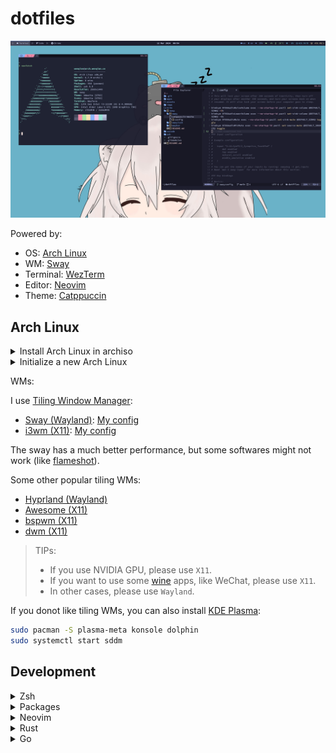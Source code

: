 # dotfiles

![screenshot](assets/screenshot.png)

Powered by:

- OS: [Arch Linux](https://archlinux.org/)
- WM: [Sway](https://swaywm.org/)
- Terminal: [WezTerm](https://wezfurlong.org/wezterm/index.html)
- Editor: [Neovim](https://neovim.io/)
- Theme: [Catppuccin](https://github.com/catppuccin/catppuccin)

## Arch Linux

<details>
<summary>Install Arch Linux in archiso</summary>

In archiso:

```bash
# Donot let reflector auto change our pacman mirrors.
systemctl stop reflector.service

# Ensure that we are in UEFI mode.
ls /sys/firmware/efi/efivars

# Connect wifi (optional)
iwctl # connect wifi

# Make sure that archiso has connected to Internet.
curl http://baidu.com

# Update the system clock
timedatectl set-ntp true
timedatectl status

# Change the mirrors to China.
vim /etc/pacman.d/mirrorlist

# Confirm disk and do the partition.
lsblk
cfdisk /dev/xxx

# Format our new partitions.
mkfs.vfat -F32 /dev/xxx1
mkswap /dev/xxx2
mkfs.ext4 /dev/xxx3

# Mount all the partitions.
mount /dev/xxx3 /mnt
mkdir /mnt/boot
mount /dev/xxx1 /mnt/boot
swapon /dev/xxx2
df -h
free -h

# Install archlinux
pacstrap /mnt base base-devel linux linux-firmware
pacstrap /mnt networkmanager vim sudo zsh zsh-completions

# Generate fstab
genfstab -U /mnt > /mnt/etc/fstab
cat /mnt/etc/fstab

# Switch to the new system
arch-chroot /mnt

# Edit the hostname
vim /etc/hostname

# Edit localhost DNS
# Set to this: (`myarch` is your hostname)
# 127.0.0.1   localhost
# ::1         localhost
# 127.0.1.1   myarch.localdomain myarch
vim /etc/hosts

# Set time zone.
ln -sf /usr/share/zoneinfo/Asia/Shanghai /etc/localtime

# Sync time to hardware.
hwclock --systohc

# Config locale, uncomment `en_US.UTF-8 UTF-8`.
vim /etc/locale.gen

# Setup locale.
locale-gen
echo 'LANG=en_US.UTF-8'  > /etc/locale.conf

# Set password for root
passwd root

# The ucode
pacman -S intel-ucode
# AMD: pacman -S amd-ucode

# Install and config Grub
pacman -S grub efibootmgr os-prober
grub-install --target=x86_64-efi --efi-directory=/boot --bootloader-id=ARCH
# Edit grub config `GRUB_CMDLINE_LINUX_DEFAULT`:
# - Remove `-quiet`.
# - Set `loglevel` to `5`.
# - Add `nowatchdog`.
vim /etc/default/grub
grub-mkconfig -o /boot/grub/grub.cfg

# Exit archiso and restart, enter the new system
exit
umount -R /mnt
reboot
```

</details>

<details>
<summary>Initialize a new Arch Linux</summary>

In new system:

```bash
# Enable network
systemctl enable --now NetworkManager

# Config network
nmtui

# neofetch time :)
pacman -S neofetch
neofetch

# Add multilib and archlinuxcn:
#
# [multilib]
# Include = /etc/pacman.d/mirrorlist
#
# [archlinuxcn]
# Server = https://mirrors.ustc.edu.cn/archlinuxcn/$arch
# Server = https://mirrors.tuna.tsinghua.edu.cn/archlinuxcn/$arch
vim /etc/pacman.conf

# Flush pacman
pacman -Syyu

# The normal user
useradd -m -G wheel -s /bin/bash wenqian
passwd wenqian
# Uncomment: %wheel ALL=(ALL:ALL) ALL
EDITOR=vim visudo

# Use new user to login.
logout

# Init archlinuxcn and install yay
sudo pacman-key --lsign-key "farseerfc@archlinux.org"
sudo pacman -S archlinuxcn-keyring
sudo pacman -S yay

# Some basic softwares
sudo pacman -S wezterm
sudo pacman -S thunar
sudo pacman -S nm-connection-editor
yay -S google-chrome
sudo pacman -S neovim
sudo pacman -S sof-firmware alsa-firmware alsa-ucm-conf
sudo pacman -S ttf-sourcecodepro-nerd adobe-source-han-serif-cn-fonts wqy-zenhei
sudo pacman -S noto-fonts noto-fonts-cjk noto-fonts-emoji noto-fonts-extra
sudo pacman -S pulseaudio sof-firmware alsa-firmware alsa-ucm-conf pavucontrol # Audio
sudo pacman -S bluez bluez-utils blueman # Bluetooth

# Enable bluetooth (optional)
sudo systemctl enable --now bluetooth

# Install Intel GPU driver (for others, please refer to offical document):
sudo pacman -S mesa lib32-mesa vulkan-intel lib32-vulkan-intel

# Chinese Input Method
sudo pacman -S fcitx5-im
sudo pacman -S fcitx5-chinese-addons
sudo pacman -S fcitx5-material-color

# Add:
# GTK_IM_MODULE=fcitx
# QT_IM_MODULE=fcitx
# XMODIFIERS=@im=fcitx
# SDL_IM_MODULE=fcitx
# GLFW_IM_MODULE=ibus
sudo vim /etc/environment

# FUCK GFW:
sudo pacman -S v2ray v2raya
sudo systemctl enable --now v2raya

# Some common softwares for wms:
sudo pacman -S sddm
sudo systemctl enable sddm
sudo pacman -S rofi
```

</details>

WMs:

I use [Tiling Window Manager](https://en.wikipedia.org/wiki/Tiling_window_manager):

- [Sway (Wayland)](https://swaywm.org/): [My config](sway)
- [i3wm (X11)](https://i3wm.org/): [My config](i3wm)

The sway has a much better performance, but some softwares might not work (like [flameshot](https://flameshot.org/)).

Some other popular tiling WMs:

- [Hyprland (Wayland)](https://hyprland.org/)
- [Awesome (X11)](https://awesomewm.org/)
- [bspwm (X11)](https://github.com/baskerville/bspwm)
- [dwm (X11)](https://dwm.suckless.org/)

> TIPs:
>
> - If you use NVIDIA GPU, please use `X11`.
> - If you want to use some [wine](https://www.winehq.org/) apps, like WeChat, please use `X11`.
> - In other cases, please use `Wayland`.

If you donot like tiling WMs, you can also install [KDE Plasma](https://kde.org/plasma-desktop/):

```bash
sudo pacman -S plasma-meta konsole dolphin
sudo systemctl start sddm
```

## Development

<details>
<summary>Zsh</summary>

Install [oh my zsh](https://ohmyz.sh/) and some zsh plugins:

```bash
sh -c "$(curl -fsSL https://raw.githubusercontent.com/ohmyzsh/ohmyzsh/master/tools/install.sh)"

# Plugins
git clone https://github.com/zsh-users/zsh-autosuggestions ${ZSH_CUSTOM:-~/.oh-my-zsh/custom}/plugins/zsh-autosuggestions
git clone https://github.com/zsh-users/zsh-syntax-highlighting.git ${ZSH_CUSTOM:-~/.oh-my-zsh/custom}/plugins/zsh-syntax-highlighting
```

</details>

<details>
<summary>Packages</summary>

Install some terminal packages:

```bash
sudo pacman -S fzf starship

# Required for neovim
sudo pacman -S sqlite3 ripgrep xclip zip unzip npm nodejs

# Tools
sudo pacman -S bottom duf exa dust procs

# Code - OSS
sudo pacman -S code
```

</details>

<details>
<summary>Neovim</summary>

Install neovim config:

```bash
bash -c "$(curl -fsSL https://raw.githubusercontent.com/fioncat/spacenvim/HEAD/scripts/install.sh)"
```

</details>

<details>
<summary>Rust</summary>

Install Rust:

```bash
sudo pacman -S rustup
rustup toolchain install stable
```

</details>

<details>
<summary>Go</summary>

Install Go:

```bash
sudo pacman -S go

# Some go tools
go install github.com/klauspost/asmfmt/cmd/asmfmt@latest
go install github.com/go-delve/delve/cmd/dlv@latest
go install github.com/kisielk/errcheck@latest
go install github.com/davidrjenni/reftools/cmd/fillstruct@latest
go install github.com/rogpeppe/godef@latest
go install golang.org/x/tools/cmd/goimports@latest
go install golang.org/x/lint/golint@latest
go install github.com/golangci/golangci-lint/cmd/golangci-lint@latest
go install github.com/fatih/gomodifytags@latest
go install golang.org/x/tools/cmd/gorename@latest
go install github.com/jstemmer/gotags@latest
go install golang.org/x/tools/cmd/guru@latest
go install github.com/josharian/impl@latest
go install honnef.co/go/tools/cmd/keyify@latest
go install github.com/fatih/motion@latest
go install github.com/koron/iferr@latest
```

</details>
